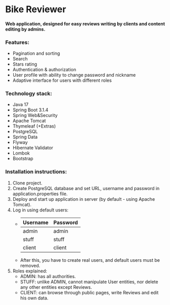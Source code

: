 # Bike Reviewer
#### Web application, designed for easy reviews writing by clients and content editing by admins.
### Features:
- Pagination and sorting
- Search
- Stars rating
- Authentication & authorization
- User profile with ability to change password and nickname
- Adaptive interface for users with different roles
### Technology stack:
- Java 17
- Spring Boot 3.1.4
- Spring Web&Security
- Apache Tomcat
- Thymeleaf (+Extras)
- PostgreSQL
- Spring Data
- Flyway
- Hibernate Validator
- Lombok
- Bootstrap

### Installation instructions:
1. Clone project.
2. Create PostgreSQL database and set URL, username and password in application.properties file.
3. Deploy and start up application in server (by default - using Apache Tomcat).
4. Log in using default users: 
   * | Username | Password |
     |----------|----------|
     | admin    | admin    |
     | stuff    | stuff    |
     | client   | client   |
   * After this, you have to create real users, and default users must be removed.
5. Roles explained:
   * ADMIN: has all authorities.
   * STUFF: unlike ADMIN, cannot manipulate User entities, nor delete any other entities except Reviews.
   * CLIENT: can browse through public pages, write Reviews and edit his own data.
   

